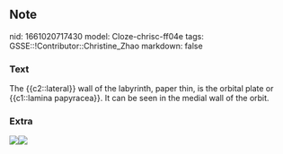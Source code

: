 ## Note
nid: 1661020717430
model: Cloze-chrisc-ff04e
tags: GSSE::!Contributor::Christine_Zhao
markdown: false

### Text
<div>
  <div>
    <div>
      The {{c2::lateral}} wall of the labyrinth, paper thin, is the
      orbital plate or {{c1::lamina papyracea}}. It can be seen in
      the medial wall of the orbit.
    </div>
  </div>
</div>

### Extra
<img src="12056.myextj"><img src= 
"paste-e44053253333dda646ff35cc8a3ebf4eaa6d917e.jpg">
